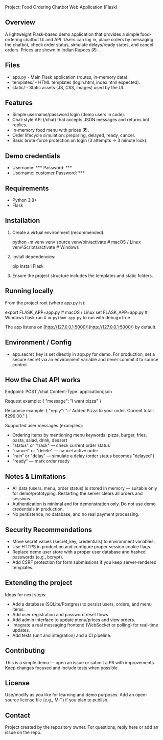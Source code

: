 Project: Food Ordering Chatbot Web Application (Flask)

## Overview

A lightweight Flask-based demo application that provides a simple food-ordering chatbot UI and API. Users can log in, place orders by messaging the chatbot, check order status, simulate delays/ready states, and cancel orders. Prices are shown in Indian Rupees (₹).

## Files

* app.py            - Main Flask application (routes, in-memory data).
* templates/        - HTML templates (login.html, index.html expected).
* static/           - Static assets (JS, CSS, images) used by the UI.

## Features

* Simple username/password login (demo users in code).
* Chat-style API (/chat) that accepts JSON messages and returns bot replies.
* In-memory food menu with prices (₹).
* Order lifecycle simulation: preparing, delayed, ready, cancel.
* Basic brute-force protection on login (3 attempts -> 3 minute lock).

## Demo credentials

* Username: ***  Password: ***
* Username: customer Password: ***

## Requirements

* Python 3.8+
* Flask

## Installation

1. Create a virtual environment (recommended):

   python -m venv venv
   source venv/bin/activate    # macOS / Linux
   venv\Scripts\activate     # Windows

2. Install dependencies:

   pip install Flask

3. Ensure the project structure includes the templates and static folders.

## Running locally

From the project root (where app.py is):

export FLASK\_APP=app.py       # macOS / Linux
set FLASK\_APP=app.py          # Windows
flask run                     # or `python app.py` to run with debug=True

The app listens on [http://127.0.0.1:5000/](http://127.0.0.1:5000/) by default.

## Environment / Config

* app.secret\_key is set directly in app.py for demo. For production, set a secure secret via an environment variable and never commit it to source control.

## How the Chat API works

Endpoint: POST /chat
Content-Type: application/json

Request example:
{
"message": "I want pizza"
}

Response example:
{
"reply": "✅ Added Pizza to your order. Current total: ₹299.00."
}

Supported user messages (examples):

* Ordering items by mentioning menu keywords: pizza, burger, fries, pasta, salad, drink, dessert
* "status" or "track" — check current order status
* "cancel" or "delete" — cancel active order
* "rain" or "delay" — simulate a delay (order status becomes "delayed")
* "ready" — mark order ready

## Notes & Limitations

* All data (users, menu, order status) is stored in memory — suitable only for demo/prototyping. Restarting the server clears all orders and sessions.
* Authentication is minimal and for demonstration only. Do not use demo credentials in production.
* No persistence, no database, and no real payment processing.

## Security Recommendations

* Move secret values (secret\_key, credentials) to environment variables.
* Use HTTPS in production and configure proper session cookie flags.
* Replace demo user store with a proper user database and hashed passwords (e.g., bcrypt).
* Add CSRF protection for form submissions if you keep server-rendered templates.

## Extending the project

Ideas for next steps:

* Add a database (SQLite/Postgres) to persist users, orders, and menu items.
* Add user registration and password reset flows.
* Add admin interface to update menu/prices and view orders.
* Integrate a real messaging frontend (WebSocket or polling) for real-time updates.
* Add tests (unit and integration) and a CI pipeline.

## Contributing

This is a simple demo — open an issue or submit a PR with improvements. Keep changes focused and include tests when possible.

## License

Use/modify as you like for learning and demo purposes. Add an open-source license file (e.g., MIT) if you plan to publish.

## Contact

Project created by the repository owner. For questions, reply here or add an issue on the repo.
